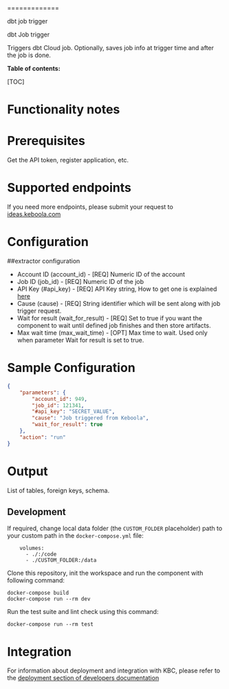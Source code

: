 
=============

dbt job trigger

dbt Job trigger

Triggers dbt Cloud job. Optionally, saves job info at trigger time and after the job is done.

**Table of contents:**

[TOC]

Functionality notes
===================

Prerequisites
=============

Get the API token, register application, etc.


Supported endpoints
===================

If you need more endpoints, please submit your request to
[ideas.keboola.com](https://ideas.keboola.com/)

Configuration
=============

##extractor configuration
 - Account ID (account_id) - [REQ] Numeric ID of the account
 - Job ID (job_id) - [REQ] Numeric ID of the job
 - API Key (#api_key) - [REQ] API Key string, How to get one is explained <a href='https://docs.aws.amazon.com/general/latest/gr/aws-sec-cred-types.html'>here</a>
 - Cause (cause) - [REQ] String identifier which will be sent along with job trigger request.
 - Wait for result (wait_for_result) - [REQ] Set to true if you want the component to wait until defined job finishes and then store artifacts.
 - Max wait time (max_wait_time) - [OPT] Max time to wait. Used only when parameter Wait for result is set to true.




Sample Configuration
=============
```json
{
    "parameters": {
        "account_id": 949,
        "job_id": 121341,
        "#api_key": "SECRET_VALUE",
        "cause": "Job triggered from Keboola",
        "wait_for_result": true
    },
    "action": "run"
}
```

Output
======

List of tables, foreign keys, schema.

Development
-----------

If required, change local data folder (the `CUSTOM_FOLDER` placeholder) path to your custom path in
the `docker-compose.yml` file:

~~~~~~~~~~~~~~~~~~~~~~~~~~~~~~~~~~~~~~~~~~~~~~~~~~~~~~~~~~~~~~~~~~~~~~~~~~~~~~~~
    volumes:
      - ./:/code
      - ./CUSTOM_FOLDER:/data
~~~~~~~~~~~~~~~~~~~~~~~~~~~~~~~~~~~~~~~~~~~~~~~~~~~~~~~~~~~~~~~~~~~~~~~~~~~~~~~~

Clone this repository, init the workspace and run the component with following command:

~~~~~~~~~~~~~~~~~~~~~~~~~~~~~~~~~~~~~~~~~~~~~~~~~~~~~~~~~~~~~~~~~~~~~~~~~~~~~~~~
docker-compose build
docker-compose run --rm dev
~~~~~~~~~~~~~~~~~~~~~~~~~~~~~~~~~~~~~~~~~~~~~~~~~~~~~~~~~~~~~~~~~~~~~~~~~~~~~~~~

Run the test suite and lint check using this command:

~~~~~~~~~~~~~~~~~~~~~~~~~~~~~~~~~~~~~~~~~~~~~~~~~~~~~~~~~~~~~~~~~~~~~~~~~~~~~~~~
docker-compose run --rm test
~~~~~~~~~~~~~~~~~~~~~~~~~~~~~~~~~~~~~~~~~~~~~~~~~~~~~~~~~~~~~~~~~~~~~~~~~~~~~~~~

Integration
===========

For information about deployment and integration with KBC, please refer to the
[deployment section of developers documentation](https://developers.keboola.com/extend/component/deployment/)